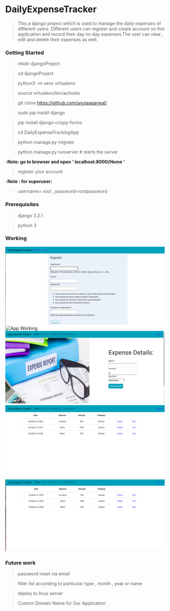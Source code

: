 # DailyExpenseTracker

>This a django project which is used to manage the daily expenses of different users. Different users can register and create account on this application and record their day-to-day expenses.The user can view , edit and delete their expenses as well.



### Getting Started

>mkdir djangoProject

>cd djangoProject

>python3 -m venv virtualenv

>source virtualenv/bin/activate

>git clone https://github.com/anujaagarwal/

>sudo pip install django 

>pip install django-crispy-forms

>cd DailyExpenseTrackingApp

>python manage.py migrate

>python manage.py runserver # starts the server 

-**Note: go to browser and open ' localhost:8000/Home '**

>register your account

-**Note : for superuser:**
>username= root , 
> password=rootpassword


### Prerequisites 
>django 3.2.1

>python 3


### Working
![App Working](Register.png)
![App Working](LoginPage.png)
![App Working](HomePage.png)
![App Working](ViewList.png)
![App Working](Modify.png)

 
### Future work
>password reset via email

>filter list according to particular type , month , year or name

>deploy to linux server

>Custom Domain Name for Our Application

